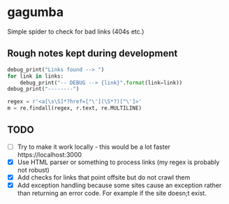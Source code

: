 # gagumba

Simple spider to check for bad links (404s etc.)

## Rough notes kept during development

``` python
debug_print("Links found --> ")
for link in links:
    debug_print("-- DEBUG --> {link}".format(link=link))
debug_print("--------")
```

``` python
regex = r'<a[\s\S]*?href=["\'](\S*?)["\']>'
m = re.findall(regex, r.text, re.MULTILINE)
```

## TODO

- [ ] Try to make it work locally - this would be a lot faster https://localhost:3000
- [x] Use HTML parser or something to process links (my regex is probably not robust)
- [x] Add checks for links that point offsite but do not crawl them
- [x] Add exception handling because some sites cause an exception rather than returning an error code. For example if the site doesn;t          exist.
